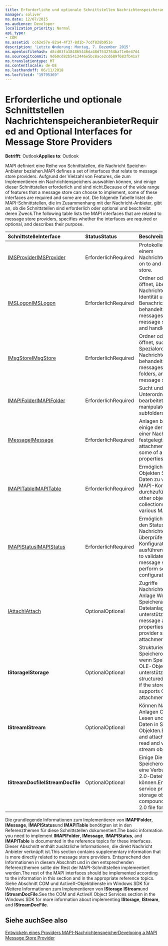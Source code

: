 ```yaml
---
title: Erforderliche und optionale Schnittstellen Nachrichtenspeicheranbieter
manager: soliver
ms.date: 12/07/2015
ms.audience: Developer
localization_priority: Normal
api_type:
- COM
ms.assetid: cc62e57e-82a4-4f37-8d1b-7cdf828b951e
description: 'Letzte �nderung: Montag, 7. Dezember 2015'
ms.openlocfilehash: d8cd03fa184865446da48d7532764ba71e0e47d4
ms.sourcegitcommit: 9d60cd82b5413446e5bc8ace2cd689f683fb41a7
ms.translationtype: MT
ms.contentlocale: de-DE
ms.lasthandoff: 06/11/2018
ms.locfileid: "19795369"
---
```

# <a name="required-and-optional-interfaces-for-message-store-providers"></a><span data-ttu-id="134c7-103">Erforderliche und optionale Schnittstellen Nachrichtenspeicheranbieter</span><span class="sxs-lookup"><span data-stu-id="134c7-103">Required and Optional Interfaces for Message Store Providers</span></span>

 
  
<span data-ttu-id="134c7-104">**Betrifft**: Outlook</span><span class="sxs-lookup"><span data-stu-id="134c7-104">**Applies to**: Outlook</span></span> 
  
<span data-ttu-id="134c7-105">MAPI definiert eine Reihe von Schnittstellen, die Nachricht Speicher-Anbieter beziehen.</span><span class="sxs-lookup"><span data-stu-id="134c7-105">MAPI defines a set of interfaces that relate to message store providers.</span></span> <span data-ttu-id="134c7-106">Aufgrund der Vielzahl von Features, die zum Implementieren ein Nachrichtenspeichers auswählen können, sind einige dieser Schnittstellen erforderlich und sind nicht.</span><span class="sxs-lookup"><span data-stu-id="134c7-106">Because of the wide range of features that a message store can choose to implement, some of these interfaces are required and some are not.</span></span> <span data-ttu-id="134c7-107">Die folgende Tabelle listet die MAPI-Schnittstellen, die im Zusammenhang mit der Nachricht-Anbieter, gibt an, ob die Schnittstellen sind erforderlich oder optional und beschreibt deren Zweck.</span><span class="sxs-lookup"><span data-stu-id="134c7-107">The following table lists the MAPI interfaces that are related to message store providers, specifies whether the interfaces are required or optional, and describes their purpose.</span></span>
  
|<span data-ttu-id="134c7-108">**Schnittstelle**</span><span class="sxs-lookup"><span data-stu-id="134c7-108">**Interface**</span></span>|<span data-ttu-id="134c7-109">**Status**</span><span class="sxs-lookup"><span data-stu-id="134c7-109">**Status**</span></span>|<span data-ttu-id="134c7-110">**Beschreibung**</span><span class="sxs-lookup"><span data-stu-id="134c7-110">**Description**</span></span>|
|:-----|:-----|:-----|
|[<span data-ttu-id="134c7-111">IMSProvider</span><span class="sxs-lookup"><span data-stu-id="134c7-111">IMSProvider</span></span>](imsprovideriunknown.md) <br/> |<span data-ttu-id="134c7-112">Erforderlich</span><span class="sxs-lookup"><span data-stu-id="134c7-112">Required</span></span>  <br/> |<span data-ttu-id="134c7-113">Protokolle an und von einem Nachrichtenspeicher.</span><span class="sxs-lookup"><span data-stu-id="134c7-113">Logs on to and off of a message store.</span></span>  <br/> |
|[<span data-ttu-id="134c7-114">IMSLogon</span><span class="sxs-lookup"><span data-stu-id="134c7-114">IMSLogon</span></span>](imslogoniunknown.md) <br/> |<span data-ttu-id="134c7-115">Erforderlich</span><span class="sxs-lookup"><span data-stu-id="134c7-115">Required</span></span>  <br/> |<span data-ttu-id="134c7-116">Ordner oder Nachrichten öffnet, überprüft die Nachrichtenspeicher Identität und Benachrichtigungen behandelt.</span><span class="sxs-lookup"><span data-stu-id="134c7-116">Opens folders or messages, verifies the message store's identity, and handles notifications.</span></span>  <br/> |
|[<span data-ttu-id="134c7-117">IMsgStore</span><span class="sxs-lookup"><span data-stu-id="134c7-117">IMsgStore</span></span>](imsgstoreimapiprop.md) <br/> |<span data-ttu-id="134c7-118">Erforderlich</span><span class="sxs-lookup"><span data-stu-id="134c7-118">Required</span></span>  <br/> |<span data-ttu-id="134c7-119">Ordner oder Nachrichten öffnet, sucht nach Spezialordner und Nachrichtenübermittlungen behandelt.</span><span class="sxs-lookup"><span data-stu-id="134c7-119">Opens folders or messages, finds special folders, and handles message submissions.</span></span>  <br/> |
|[<span data-ttu-id="134c7-120">IMAPIFolder</span><span class="sxs-lookup"><span data-stu-id="134c7-120">IMAPIFolder</span></span>](imapifolderimapicontainer.md) <br/> |<span data-ttu-id="134c7-121">Erforderlich</span><span class="sxs-lookup"><span data-stu-id="134c7-121">Required</span></span>  <br/> |<span data-ttu-id="134c7-122">Sucht und Nachrichten und Unterordner bearbeitet.</span><span class="sxs-lookup"><span data-stu-id="134c7-122">Finds and manipulates messages and subfolders.</span></span>  <br/> |
|[<span data-ttu-id="134c7-123">IMessage</span><span class="sxs-lookup"><span data-stu-id="134c7-123">IMessage</span></span>](imessageimapiprop.md) <br/> |<span data-ttu-id="134c7-124">Erforderlich</span><span class="sxs-lookup"><span data-stu-id="134c7-124">Required</span></span>  <br/> |<span data-ttu-id="134c7-125">Anlagen bearbeitet und einige der Eigenschaften einer Nachricht festgelegt.</span><span class="sxs-lookup"><span data-stu-id="134c7-125">Manipulates attachments and sets some of a message's properties.</span></span>  <br/> |
|[<span data-ttu-id="134c7-126">IMAPITable</span><span class="sxs-lookup"><span data-stu-id="134c7-126">IMAPITable</span></span>](imapitableiunknown.md) <br/> |<span data-ttu-id="134c7-127">Erforderlich</span><span class="sxs-lookup"><span data-stu-id="134c7-127">Required</span></span>  <br/> |<span data-ttu-id="134c7-128">Ermöglicht es anderen Objekten Sammlungen von Daten zu verschiedenen MAPI-Komponenten durchzuführen.</span><span class="sxs-lookup"><span data-stu-id="134c7-128">Enables other objects to present collections of data to various MAPI components.</span></span>  <br/> |
|[<span data-ttu-id="134c7-129">IMAPIStatus</span><span class="sxs-lookup"><span data-stu-id="134c7-129">IMAPIStatus</span></span>](imapistatusimapiprop.md) <br/> |<span data-ttu-id="134c7-130">Erforderlich</span><span class="sxs-lookup"><span data-stu-id="134c7-130">Required</span></span>  <br/> |<span data-ttu-id="134c7-131">Ermöglicht es Clients, um den Status eines Nachrichtenspeichers überprüfen und einige Konfigurationsaufgaben ausführen.</span><span class="sxs-lookup"><span data-stu-id="134c7-131">Enables clients to validate the state of a message store and to perform some configuration tasks.</span></span>  <br/> |
|[<span data-ttu-id="134c7-132">IAttach</span><span class="sxs-lookup"><span data-stu-id="134c7-132">IAttach</span></span>](iattachimapiprop.md) <br/> |<span data-ttu-id="134c7-133">Optional</span><span class="sxs-lookup"><span data-stu-id="134c7-133">Optional</span></span>  <br/> |<span data-ttu-id="134c7-134">Zugriffe Nachrichteneigenschaften Anlage Wenn Speicheranbieter Dateianlagen unterstützt.</span><span class="sxs-lookup"><span data-stu-id="134c7-134">Accesses message attachment properties if the store provider supports file attachments.</span></span>  <br/> |
|<span data-ttu-id="134c7-135">**IStorage**</span><span class="sxs-lookup"><span data-stu-id="134c7-135">**IStorage**</span></span> <br/> |<span data-ttu-id="134c7-136">Optional</span><span class="sxs-lookup"><span data-stu-id="134c7-136">Optional</span></span>  <br/> |<span data-ttu-id="134c7-137">Strukturierte Speicherobjekte verwaltet, wenn Speicheranbieter OLE-Objekt von Anlagen unterstützt.</span><span class="sxs-lookup"><span data-stu-id="134c7-137">Manages structured storage objects if the store provider supports OLE object attachments.</span></span>  <br/> |
|<span data-ttu-id="134c7-138">**IStream**</span><span class="sxs-lookup"><span data-stu-id="134c7-138">**IStream**</span></span> <br/> |<span data-ttu-id="134c7-139">Optional</span><span class="sxs-lookup"><span data-stu-id="134c7-139">Optional</span></span>  <br/> |<span data-ttu-id="134c7-140">Können Nachrichten und Anlagen Objekte zum Lesen und Schreiben von Daten in Stream-Objekten.</span><span class="sxs-lookup"><span data-stu-id="134c7-140">Enables message and attachment objects to read and write data to stream objects.</span></span>  <br/> |
|<span data-ttu-id="134c7-141">**IStreamDocfile**</span><span class="sxs-lookup"><span data-stu-id="134c7-141">**IStreamDocfile**</span></span> <br/> |<span data-ttu-id="134c7-142">Optional</span><span class="sxs-lookup"><span data-stu-id="134c7-142">Optional</span></span>  <br/> |<span data-ttu-id="134c7-143">Einige Dienstanbieter ein Speicherobjekt, wie etwa eine Verbunddatei im OLE 2.0-Dateiformat öffnen können.</span><span class="sxs-lookup"><span data-stu-id="134c7-143">Enables some service providers to open a storage object, such as a compound file in the OLE 2.0 file format.</span></span>  <br/> |
   
<span data-ttu-id="134c7-144">Die grundlegende Informationen zum Implementieren von **IMAPIFolder**, **IMessage**, **IMAPIStatus**und **IMAPITable** benötigten ist in den Referenzthemen für diese Schnittstellen dokumentiert.</span><span class="sxs-lookup"><span data-stu-id="134c7-144">The basic information you need to implement **IMAPIFolder**, **IMessage**, **IMAPIStatus**, and **IMAPITable** is documented in the reference topics for these interfaces.</span></span> <span data-ttu-id="134c7-145">Dieser Abschnitt enthält zusätzliche Informationen, die direkt Nachricht Anbieter verknüpft ist.</span><span class="sxs-lookup"><span data-stu-id="134c7-145">This section contains supplementary information that is more directly related to message store providers.</span></span> <span data-ttu-id="134c7-146">Entsprechend den Informationen in diesem Abschnitt und in den entsprechenden Referenzthemen sollte der Rest der MAPI-Schnittstellen implementiert werden.</span><span class="sxs-lookup"><span data-stu-id="134c7-146">The rest of the MAPI interfaces should be implemented according to the information in this section and in the appropriate reference topics.</span></span> <span data-ttu-id="134c7-147">Siehe Abschnitt COM und ActiveX-Objektdienste im Windows SDK für Weitere Informationen zum Implementieren von **IStorage** **IStream**und **IStreamDocFile**.</span><span class="sxs-lookup"><span data-stu-id="134c7-147">See the COM and ActiveX Object Services section in the Windows SDK for more information about implementing **IStorage**, **IStream**, and **IStreamDocFile**.</span></span>
  
## <a name="see-also"></a><span data-ttu-id="134c7-148">Siehe auch</span><span class="sxs-lookup"><span data-stu-id="134c7-148">See also</span></span>



[<span data-ttu-id="134c7-149">Entwickeln eines Providers MAPI-Nachrichtenspeicher</span><span class="sxs-lookup"><span data-stu-id="134c7-149">Developing a MAPI Message Store Provider</span></span>](developing-a-mapi-message-store-provider.md)

